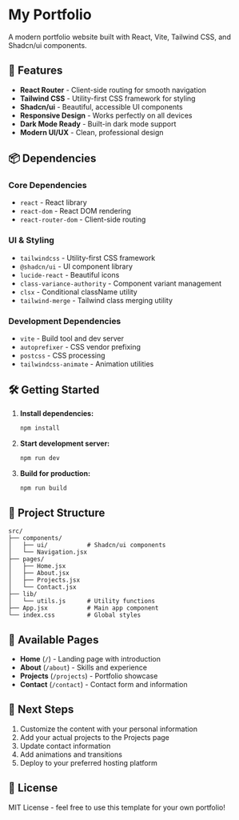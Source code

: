 # My Portfolio

A modern portfolio website built with React, Vite, Tailwind CSS, and Shadcn/ui components.

## 🚀 Features

- **React Router** - Client-side routing for smooth navigation
- **Tailwind CSS** - Utility-first CSS framework for styling
- **Shadcn/ui** - Beautiful, accessible UI components
- **Responsive Design** - Works perfectly on all devices
- **Dark Mode Ready** - Built-in dark mode support
- **Modern UI/UX** - Clean, professional design

## 📦 Dependencies

### Core Dependencies

- `react` - React library
- `react-dom` - React DOM rendering
- `react-router-dom` - Client-side routing

### UI & Styling

- `tailwindcss` - Utility-first CSS framework
- `@shadcn/ui` - UI component library
- `lucide-react` - Beautiful icons
- `class-variance-authority` - Component variant management
- `clsx` - Conditional className utility
- `tailwind-merge` - Tailwind class merging utility

### Development Dependencies

- `vite` - Build tool and dev server
- `autoprefixer` - CSS vendor prefixing
- `postcss` - CSS processing
- `tailwindcss-animate` - Animation utilities

## 🛠️ Getting Started

1. **Install dependencies:**

   ```bash
   npm install
   ```

2. **Start development server:**

   ```bash
   npm run dev
   ```

3. **Build for production:**
   ```bash
   npm run build
   ```

## 📁 Project Structure

```
src/
├── components/
│   ├── ui/           # Shadcn/ui components
│   └── Navigation.jsx
├── pages/
│   ├── Home.jsx
│   ├── About.jsx
│   ├── Projects.jsx
│   └── Contact.jsx
├── lib/
│   └── utils.js      # Utility functions
├── App.jsx           # Main app component
└── index.css         # Global styles
```

## 🎨 Available Pages

- **Home** (`/`) - Landing page with introduction
- **About** (`/about`) - Skills and experience
- **Projects** (`/projects`) - Portfolio showcase
- **Contact** (`/contact`) - Contact form and information

## 🎯 Next Steps

1. Customize the content with your personal information
2. Add your actual projects to the Projects page
3. Update contact information
4. Add animations and transitions
5. Deploy to your preferred hosting platform

## 📝 License

MIT License - feel free to use this template for your own portfolio!
